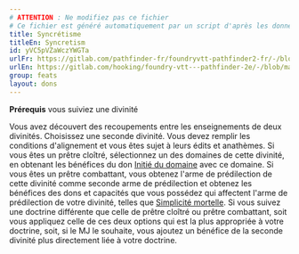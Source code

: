 ```yaml
---
# ATTENTION : Ne modifiez pas ce fichier
# Ce fichier est généré automatiquement par un script d'après les données du module Foundry VTT officiel et de sa traduction
title: Syncrétisme
titleEn: Syncretism
id: yVC5pVZaWczYWGTa
urlFr: https://gitlab.com/pathfinder-fr/foundryvtt-pathfinder2-fr/-/blob/master/data/feats/yVC5pVZaWczYWGTa.htm
urlEn: https://gitlab.com/hooking/foundry-vtt---pathfinder-2e/-/blob/master/packs/data/feats.db/syncretism.json
group: feats
layout: dons
---
```

**Prérequis** vous suiviez une divinité  


Vous avez découvert des recoupements entre les enseignements de deux divinités. Choisissez une seconde divinité. Vous devez remplir les conditions d'alignement et vous êtes sujet à leurs édits et anathèmes. Si vous êtes un prêtre cloîtré, sélectionnez un des domaines de cette divinité, en obtenant les bénéfices du don <a href="https://2e.aonprd.com/Feats.aspx?ID=1172">Initié du domaine</a> avec ce domaine. Si vous êtes un prêtre combattant, vous obtenez l'arme de prédilection de cette divinité comme seconde arme de prédilection et obtenez les bénéfices des dons et capacités que vous possédez qui affectent l'arme de prédilection de votre divinité, telles que <a href="https://2e.aonprd.com/Feats.aspx?ID=264">Simplicité mortelle</a>. Si vous suivez une doctrine différente que celle de prêtre cloîtré ou prêtre combattant, soit vous appliquez celle de ces deux options qui est la plus appropriée à votre doctrine, soit, si le MJ le souhaite, vous ajoutez un bénéfice de la seconde divinité plus directement liée à votre doctrine. 


